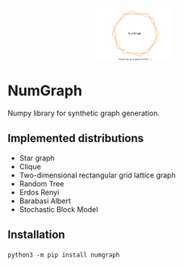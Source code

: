 [pypi-image]: https://github.com/gravins/NumGraph/blob/main/img/NumGraph_logo.svg
[pypi-url]: https://pypi.org/project/numgraph/

<p align="center">
  <img width="30%" src="https://github.com/gravins/NumGraph/blob/main/img/NumGraph_logo.svg" />
</p>


# NumGraph
Numpy library for synthetic graph generation.

## Implemented distributions

- Star graph
- Clique
- Two-dimensional rectangular grid lattice graph
- Random Tree
- Erdos Renyi
- Barabasi Albert
- Stochastic Block Model

## Installation

``` python3 -m pip install numgraph ```


